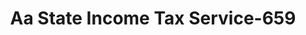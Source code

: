 ---
f_zip-code: 21225
f_state-code: MD
title: Aa State Income Tax Service-659
f_phone: 410-354-7244
f_city-only: Brooklyn
f_address: 2830 South Hanover Street Brooklyn
f_location-unique-id: '659'
slug: aa-state-income-tax-service-659
updated-on: '2024-05-30T13:46:58.046Z'
created-on: '2024-05-30T13:36:59.803Z'
published-on: '2024-05-30T13:54:32.469Z'
f_city-state: cms/city/brooklyn-md.md
f_company: cms/company/aa-state-income-tax-service.md
f_state: cms/state/maryland.md
layout: '[payday-loan].html'
tags: payday-loan
---